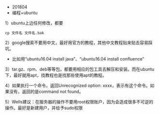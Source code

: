 * 201804
* 编程+ubuntu

1）ubuntu上边任何修改，都要
```
cp 文件名 文件名.bak
```

2）google搜索不要用中文，最好用官方的教程，其他中文教程贴来贴去容易踩坑。

* 比如用“ubuntu16.04 install java”、“ubuntu16.04 install confluence”

3）tar.gz、rpm、deb等等包，都要用相应的包工具去解压和安装。而在ubuntu下，最好就用apt，找教程也是找那些使用apt的教程。

4）如果执行一个命令，返回Unrecognized option: xxxx，表示有这个命令。如果没有，返回的是command not found。

5）Wells建议：在服务器的操作不要用root权限账户，因为会造成很多不可逆的操作。最好是新建用户，并给予sudo权限